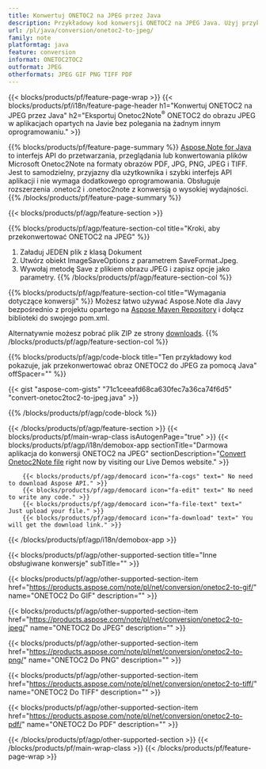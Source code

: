 ```yaml
---
title: Konwertuj ONETOC2 na JPEG przez Java
description: Przykładowy kod konwersji ONETOC2 na JPEG Java. Użyj przykładowego kodu API dla plików wsadowych ONETOC2 do konwersji JPEG w dowolnej aplikacji opartej na Javie. 
url: /pl/java/conversion/onetoc2-to-jpeg/
family: note
platformtag: java
feature: conversion
informat: ONETOC2TOC2
outformat: JPEG
otherformats: JPEG GIF PNG TIFF PDF
---
```

{{< blocks/products/pf/feature-page-wrap >}}
{{< blocks/products/pf/i18n/feature-page-header h1="Konwertuj ONETOC2 na JPEG przez Java" h2="Eksportuj Onetoc2Note<sup>&reg;</sup> ONETOC2 do obrazu JPEG w aplikacjach opartych na Javie bez polegania na żadnym innym oprogramowaniu." >}}

{{% blocks/products/pf/feature-page-summary %}}
[Aspose.Note for Java](https://products.aspose.com/note/java/) to interfejs API do przetwarzania, przeglądania lub konwertowania plików Microsoft Onetoc2Note na formaty obrazów PDF, JPG, PNG, JPEG i TIFF. Jest to samodzielny, przyjazny dla użytkownika i szybki interfejs API aplikacji i nie wymaga dodatkowego oprogramowania. Obsługuje rozszerzenia .onetoc2 i .onetoc2note z konwersją o wysokiej wydajności.
{{% /blocks/products/pf/feature-page-summary  %}}

{{< blocks/products/pf/agp/feature-section >}}

{{% blocks/products/pf/agp/feature-section-col title="Kroki, aby przekonwertować ONETOC2 na JPEG" %}}
1. Załaduj JEDEN plik z klasą Dokument
2. Utwórz obiekt ImageSaveOptions z parametrem SaveFormat.Jpeg.
3. Wywołaj metodę Save z plikiem obrazu JPEG i zapisz opcje jako parametry.
{{% /blocks/products/pf/agp/feature-section-col %}}

{{% blocks/products/pf/agp/feature-section-col title="Wymagania dotyczące konwersji" %}}
Możesz łatwo używać Aspose.Note dla Javy bezpośrednio z projektu opartego na [Aspose Maven Repository](https://repository.aspose.com/note/) i dołącz biblioteki do swojego pom.xml.

Alternatywnie możesz pobrać plik ZIP ze strony [downloads](https://releases.aspose.com/note/java).
{{% /blocks/products/pf/agp/feature-section-col %}}

{{% blocks/products/pf/agp/code-block title="Ten przykładowy kod pokazuje, jak przekonwertować obraz ONETOC2 do JPEG za pomocą Java" offSpacer="" %}}

{{< gist "aspose-com-gists" "71c1ceeafd68ca630fec7a36ca74f6d5" "convert-onetoc2toc2-to-jpeg.java" >}}

{{% /blocks/products/pf/agp/code-block %}}

{{< /blocks/products/pf/agp/feature-section >}}
{{< blocks/products/pf/main-wrap-class isAutogenPage="true" >}}
{{< blocks/products/pf/agp/i18n/demobox-app sectionTitle="Darmowa aplikacja do konwersji ONETOC2 na JPEG" sectionDescription="[Convert Onetoc2Note file](https://products.aspose.app/note/conversion/onetoc2note-to-jpeg) right now by visiting our Live Demos website." >}}

        {{< blocks/products/pf/agp/democard icon="fa-cogs" text=" No need to download Aspose API." >}}
        {{< blocks/products/pf/agp/democard icon="fa-edit" text=" No need to write any code." >}}
        {{< blocks/products/pf/agp/democard icon="fa-file-text" text=" Just upload your file." >}}
        {{< blocks/products/pf/agp/democard icon="fa-download" text=" You will get the download link." >}}
		
{{< /blocks/products/pf/agp/i18n/demobox-app >}}

{{< blocks/products/pf/agp/other-supported-section title="Inne obsługiwane konwersje" subTitle="" >}}

{{< blocks/products/pf/agp/other-supported-section-item href="https://products.aspose.com/note/pl/net/conversion/onetoc2-to-gif/" name="ONETOC2 Do GIF" description="" >}}

{{< blocks/products/pf/agp/other-supported-section-item href="https://products.aspose.com/note/pl/net/conversion/onetoc2-to-jpeg/" name="ONETOC2 Do JPEG" description="" >}}

{{< blocks/products/pf/agp/other-supported-section-item href="https://products.aspose.com/note/pl/net/conversion/onetoc2-to-png/" name="ONETOC2 Do PNG" description="" >}}

{{< blocks/products/pf/agp/other-supported-section-item href="https://products.aspose.com/note/pl/net/conversion/onetoc2-to-tiff/" name="ONETOC2 Do TIFF" description="" >}}

{{< blocks/products/pf/agp/other-supported-section-item href="https://products.aspose.com/note/pl/net/conversion/onetoc2-to-pdf/" name="ONETOC2 Do PDF" description="" >}}



{{< /blocks/products/pf/agp/other-supported-section >}}
{{< /blocks/products/pf/main-wrap-class >}}
{{< /blocks/products/pf/feature-page-wrap >}}